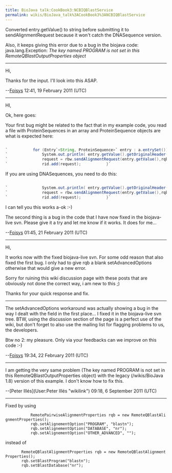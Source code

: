 ```yaml
---
title: BioJava talk:CookBook3:NCBIQBlastService
permalink: wikis/BioJava_talk%3ACookBook3%3ANCBIQBlastService
---
```


Converted entry.getValue() to string before submitting it to
sendAlignmentRequest because it won't catch the DNASequence version.

Also, it keeps giving this error due to a bug in the biojava code:
java.lang.Exception: *The key named PROGRAM is not set in this
RemoteQBlastOutputProperties object*

------------------------------------------------------------------------

Hi,

Thanks for the input. I'll look into this ASAP.

--[Foisys](User:Foisys "wikilink") 12:41, 19 February 2011 (UTC)

------------------------------------------------------------------------

HI,

Ok, here goes:

Your first bug might be related to the fact that in my example code, you
read a file with ProteinSequences in an array and ProteinSequence
objects are what is expected here:

```java

`           for (Entry`<String, ProteinSequence>` entry : a.entrySet()) {`  
`               System.out.println( entry.getValue().getOriginalHeader() + "\n");`  
`               request = rbw.sendAlignmentRequest(entry.getValue(),rqb);`  
`               rid.add(request);           }`

```

If you are using DNASequences, you need to do this:

```java for (Entry<String, DNASequence> entry : a.entrySet()) {

`               System.out.println( entry.getValue().getOriginalHeader() + "\n");`  
`               request = rbw.sendAlignmentRequest(entry.getValue(),rqb);`  
`               rid.add(request);           }`

```

I can tell you this works a-ok :-)

The second thing is a bug in the code that I have now fixed in the
biojava-live svn. Please give it a try and let me know if it works. It
does for me...

--[Foisys](User:Foisys "wikilink") 01:45, 21 February 2011 (UTC)

------------------------------------------------------------------------

Hi,

It works now with the fixed biojava-live svn. For some odd reason that
also fixed the first bug. I only had to give rqb a blank
setAdvancedOptions otherwise that would give a new error.

Sorry for ruining this wiki discussion page with these posts that are
obviously not done the correct way, i am new to this ;)

Thanks for your quick response and fix.

------------------------------------------------------------------------

The setAdvancedOptions workaround was actually showing a bug in the way
I dealt with the field in the first place... I fixed it in the
biojava-live svn tree. BTW, using the discussion section of the page is
a perfect use of the wiki, but don't forget to also use the mailing list
for flagging problems to us, the developers.

Btw no 2: my pleasure. Only via your feedbacks can we improve on this
code :-)

--[Foisys](User:Foisys "wikilink") 19:34, 22 February 2011 (UTC)

------------------------------------------------------------------------

I am getting the very same problem (The key named PROGRAM is not set in
this RemoteQBlastOutputProperties object) with the legacy (/wikis/BioJava 1.8)
version of this example. I don't know how to fix this.

--[Peter Illés](User:Peter Illés "wikilink") 09:18, 6 September 2011
(UTC)

------------------------------------------------------------------------

Fixed by using

`           RemotePairwiseAlignmentProperties rqb = new RemoteQBlastAlignmentProperties();`  
`           rqb.setAlignementOption("PROGRAM", "blastn");`  
`           rqb.setAlignementOption("DATABASE", "nr");`  
`           rqb.setAlignementOption("OTHER_ADVANCED", "");`

instead of

`       RemoteQBlastAlignmentProperties rqb = new RemoteQBlastAlignmentProperties();`  
`       rqb.setBlastProgram("blastn");`  
`       rqb.setBlastDatabase("nr");`
